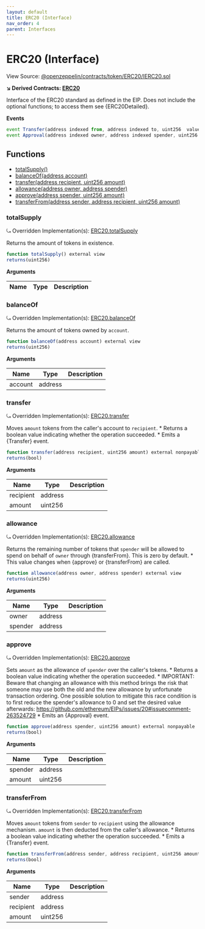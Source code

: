 ```yaml
---
layout: default
title: ERC20 (Interface)
nav_order: 4
parent: Interfaces
---
```


# ERC20 (Interface)

View Source: [@openzeppelin/contracts/token/ERC20/IERC20.sol](../@openzeppelin/contracts/token/ERC20/IERC20.sol)

**↘ Derived Contracts: [ERC20](ERC20.md)**


Interface of the ERC20 standard as defined in the EIP. Does not include
the optional functions; to access them see {ERC20Detailed}.

**Events**

```js
event Transfer(address indexed from, address indexed to, uint256  value);
event Approval(address indexed owner, address indexed spender, uint256  value);
```

## Functions

- [totalSupply()](#totalsupply)
- [balanceOf(address account)](#balanceof)
- [transfer(address recipient, uint256 amount)](#transfer)
- [allowance(address owner, address spender)](#allowance)
- [approve(address spender, uint256 amount)](#approve)
- [transferFrom(address sender, address recipient, uint256 amount)](#transferfrom)

### totalSupply

⤿ Overridden Implementation(s): [ERC20.totalSupply](ERC20.md#totalsupply)

Returns the amount of tokens in existence.

```js
function totalSupply() external view
returns(uint256)
```

**Arguments**

| Name        | Type           | Description  |
| ------------- |------------- | -----|

### balanceOf

⤿ Overridden Implementation(s): [ERC20.balanceOf](ERC20.md#balanceof)

Returns the amount of tokens owned by `account`.

```js
function balanceOf(address account) external view
returns(uint256)
```

**Arguments**

| Name        | Type           | Description  |
| ------------- |------------- | -----|
| account | address |  |

### transfer

⤿ Overridden Implementation(s): [ERC20.transfer](ERC20.md#transfer)

Moves `amount` tokens from the caller's account to `recipient`.
     * Returns a boolean value indicating whether the operation succeeded.
     * Emits a {Transfer} event.

```js
function transfer(address recipient, uint256 amount) external nonpayable
returns(bool)
```

**Arguments**

| Name        | Type           | Description  |
| ------------- |------------- | -----|
| recipient | address |  |
| amount | uint256 |  |

### allowance

⤿ Overridden Implementation(s): [ERC20.allowance](ERC20.md#allowance)

Returns the remaining number of tokens that `spender` will be
allowed to spend on behalf of `owner` through {transferFrom}. This is
zero by default.
     * This value changes when {approve} or {transferFrom} are called.

```js
function allowance(address owner, address spender) external view
returns(uint256)
```

**Arguments**

| Name        | Type           | Description  |
| ------------- |------------- | -----|
| owner | address |  |
| spender | address |  |

### approve

⤿ Overridden Implementation(s): [ERC20.approve](ERC20.md#approve)

Sets `amount` as the allowance of `spender` over the caller's tokens.
     * Returns a boolean value indicating whether the operation succeeded.
     * IMPORTANT: Beware that changing an allowance with this method brings the risk
that someone may use both the old and the new allowance by unfortunate
transaction ordering. One possible solution to mitigate this race
condition is to first reduce the spender's allowance to 0 and set the
desired value afterwards:
https://github.com/ethereum/EIPs/issues/20#issuecomment-263524729
     * Emits an {Approval} event.

```js
function approve(address spender, uint256 amount) external nonpayable
returns(bool)
```

**Arguments**

| Name        | Type           | Description  |
| ------------- |------------- | -----|
| spender | address |  |
| amount | uint256 |  |

### transferFrom

⤿ Overridden Implementation(s): [ERC20.transferFrom](ERC20.md#transferfrom)

Moves `amount` tokens from `sender` to `recipient` using the
allowance mechanism. `amount` is then deducted from the caller's
allowance.
     * Returns a boolean value indicating whether the operation succeeded.
     * Emits a {Transfer} event.

```js
function transferFrom(address sender, address recipient, uint256 amount) external nonpayable
returns(bool)
```

**Arguments**

| Name        | Type           | Description  |
| ------------- |------------- | -----|
| sender | address |  |
| recipient | address |  |
| amount | uint256 |  |
